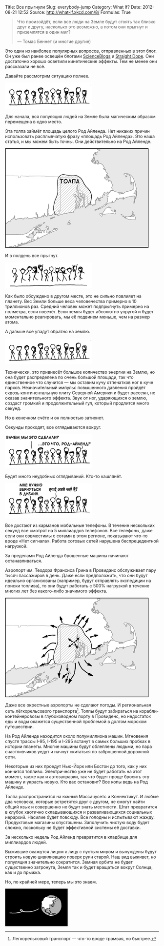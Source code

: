Title: Все прыгнули
Slug: everybody-jump
Category: What If?
Date: 2012-08-21 12:52
Source: http://what-if.xkcd.com/8/
Formulas: True

> Что произойдёт, если все люди на Земле будут стоять так близко друг к другу, насколько это возможно, а потом они прыгнут и приземлятся в один миг?
>
> — Томас Беннет (и многие другие)

Это один из наиболее популярных вопросов, отправленных в этот блог. Он уже был ранее освещён блогами [ScienceBlogs](http://scienceblogs.com/dotphysics/2010/08/26/what-if-everyone-jumped/) и [Straight Dope](http://www.straightdope.com/columns/read/142/if-all-chinese-jumped-at-once-would-cataclysm-result). Они достаточно хорошо осветили кинетические эффекты. Тем не менее они рассказали не всё.

Давайте рассмотрим ситуацию полнее.

![Несколько стоящих в линию персонажей.](/uploads/008-everybody-jump/everybody_jump_standing_ru.png)

Для начала, вся популяция людей на Земле была магическим образом перемещена в одно место.

Эта толпа займёт площадь целого Род Айленда. Нет никаких причин использовать расплывчатую фразу «площадь Род Айленда». Это наша статья, и мы можем быть точны. Они действительно на Род Айленде.

![Карта, показывающая Род Айленд с обведённым контуром, обозначенным «толпа».](/uploads/008-everybody-jump/everybody_jump_map1_ru.png)

И в полдень все прыгнут.

![Фигуры, стоявшие на месте, теперь прыгают в разных позах.](/uploads/008-everybody-jump/everybody_jump_jumping_ru.png)

Как было обсуждено в другом месте, это не сильно повлияет на планету. Вес Земли больше веса человечества примерно в 10 триллионов раз. Средний человек может подпрыгнуть примерно на полметра, если повезёт. Если земля будет абсолютно упругой и будет моментально реагировать, мы её подвинем меньше, чем на размер атома.

А дальше все упадут обратно на землю.

![Все фигурки теперь снова стоят.](/uploads/008-everybody-jump/everybody_jump_standing_ru.png)

Технически, это привнесёт большое количество энергии на Землю, но она будет распределена по очень большой площади, так что единственное что случится — мы оставим кучу отпечатков ног в куче парков. Незначительный импульс повышенного давления пройдёт сквозь континентальную плиту Северной Америки и будет рассеян, не оказав значительного эффекта. Звук от ног, ударяющихся о землю, создаст громкий и продолжительный гул, который продлится много секунд.

Но в конечном счёте и он полностью затихнет.

Секунды проходят, все оглядываются вокруг.

![Фигурки оглядываются вокруг, один из них говорит «Ну и зачем мы это сделали?», другой говорит «Это что, Род Айленд?».](/uploads/008-everybody-jump/everybody_jump_talking1_ru.png)

Будет много неудобных оглядываний. Кто-то кашлянёт.

![Те же стоят, один из них говорит «Я должен вернуться в Дублин», другой говорит на хинди «Где здесь аэропорт?».](/uploads/008-everybody-jump/everybody_jump_talking2_ru.png)

Все достают из карманов мобильные телефоны. В течение нескольких секунд все смотрят на 5 миллиардов телефонов. Все телефоны, даже если они совместимы с сотами в этом регионе, показывают что-то вроде «Нет сигнала». Работа сотовых сетей нарушена беспрецедентной нагрузкой.

За пределами Род Айленда брошенные машины начинают останавливаться.

Аэропорт им. Теодора Франсиса Грина в Провидэнс обслуживает пару тысяч пассажиров в день. Даже если предположить, что они будут идеально организованы (например, будут отправлять экспедиции на поиски топлива), то они будут работать с 500% нагрузкой в течение многих лет без какого-либо значимого эффекта.

![Карта Род Айленда со стрелочками, обозначающими направления, по которым толпа попытается уехать.](/uploads/008-everybody-jump/everybody_jump_map2_ru.png)

Даже все окрестные аэропорты не сделают погоды. И региональная сеть лёгкорельсового транспорта[^1]. Толпы будут забираться на корабли-контейнеровозы в глубоководном порту в Провиденс, но недостаток еды и воды окажется существенной проблемой в долгом морском путешествии.

На Род Айленде находится около полумиллиона машин. Мгновения спустя трассы I-95, I-195 и I-295 встанут в самых больших пробках в истории планеты. Многие машины будут облеплены людьми, но пара счастливчиков уедут и начнут скитаться по заброшенной дорожной сети.

Некоторые из них проедут Нью-Йорк или Бостон до того, как у них кончится топливо. Электричество уже не будет работать на этот момент, также как и автозаправки, так что будет проще бросить эту машину и украсть новую. Кто вас остановит? Все копы ведь на Род Айленде.

Толпа распространится на южный Массачусетс и Коннектикут. И любые два человека, которые встретятся друг с другом, не смогут найти общий язык и совершенно не будут знать местности. Штат превратится в клубок хаотично складывающихся и разваливающихся социальных иерархий. Насилие будет повсюду. Все голодны и испытывают жажду. Продуктовые магазины опустошены. Заполучить чистую воду будет сложно, поскольку не будет эффективной системы её доставки.

За несколько недель Род Айленд превратится в кладбище для миллиардов людей.

Выжившие окажутся лицом к лицу с пустым миром и вынуждены будут строить новую цивилизацию поверх руин старой. Наш вид выживет, но популяция значительно сократится. Земная орбита не будет существенно затронута, Земля так и будет вращаться вокруг Солнца, как и до прыжка.

Но, по крайней мере, теперь мы это знаем.

![Вы сделали это, Брандон.](/uploads/008-everybody-jump/everybody_jump_earth_ru.png)

[^1]: Легкорельсовый транспорт — что-то вроде трамвая, но быстрее.
